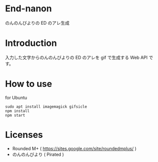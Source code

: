 # End-nanon

のんのんびよりの ED のアレ生成

# Introduction

入力した文字からのんのんびよりの ED のアレを gif で生成する Web API です。

# How to use

for Ubuntu

```
sudo apt install imagemagick gifsicle
npm install
npm start
```

# Licenses

- Rounded M+ ( https://sites.google.com/site/roundedmplus/ )
- のんのんびより ( Pirated )
